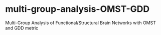 # multi-group-analysis-OMST-GDD
Multi-Group Analysis of Functional/Structural Brain Networks with OMST and GDD metric
